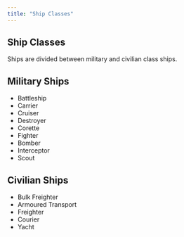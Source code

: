 ```yaml
---
title: "Ship Classes"
---
```

## Ship Classes

Ships are divided between military and civilian class ships.

## Military Ships

* Battleship
* Carrier
* Cruiser
* Destroyer
* Corette
* Fighter
* Bomber
* Interceptor
* Scout

## Civilian Ships

* Bulk Freighter
* Armoured Transport
* Freighter
* Courier
* Yacht
